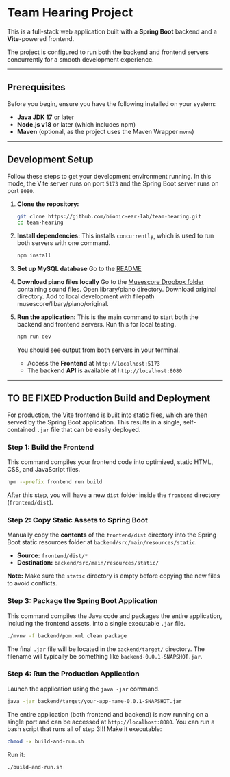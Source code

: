 # Team Hearing Project

This is a full-stack web application built with a **Spring Boot** backend and a **Vite**-powered frontend.

The project is configured to run both the backend and frontend servers concurrently for a smooth development experience.

-----

## Prerequisites

Before you begin, ensure you have the following installed on your system:

  * **Java JDK 17** or later
  * **Node.js v18** or later (which includes npm)
  * **Maven** (optional, as the project uses the Maven Wrapper `mvnw`)

-----

## Development Setup 

Follow these steps to get your development environment running. In this mode, the Vite server runs on port `5173` and the Spring Boot server runs on port `8080`.

1.  **Clone the repository:**

    ```bash
    git clone https://github.com/bionic-ear-lab/team-hearing.git
    cd team-hearing
    ```

2.  **Install dependencies:**
    This installs `concurrently`, which is used to run both servers with one command.

    ```bash
    npm install
    ```

3.  **Set up MySQL database**
    Go to the [README](https://github.com/bionic-ear-lab/team-hearing/blob/487a045e18d391363bd56606b80470b141b31d29/database/README.md)

4.  **Download piano files locally**
    Go to the [Musescore Dropbox folder](https://www.dropbox.com/scl/fo/1s7gxjlud0iohaco5ct7z/AOKAzUPmQX1NmmzKPM3jU7M?rlkey=zm05o9qs7nm9cghlrg4ri8sv2&e=1&st=s0vhdn1d&dl=0) containing sound files.
    Open library/piano directory.
    Download original directory.
    Add to local development with filepath musescore/libary/piano/original.

5.  **Run the application:**
    This is the main command to start both the backend and frontend servers. Run this for local testing.

    ```bash
    npm run dev
    ```

    You should see output from both servers in your terminal.

      * Access the **Frontend** at `http://localhost:5173`
      * The backend **API** is available at `http://localhost:8080`

-----

## TO BE FIXED Production Build and Deployment 

For production, the Vite frontend is built into static files, which are then served by the Spring Boot application. This results in a single, self-contained `.jar` file that can be easily deployed.

### Step 1: Build the Frontend

This command compiles your frontend code into optimized, static HTML, CSS, and JavaScript files.

```bash
npm --prefix frontend run build
```

After this step, you will have a new `dist` folder inside the `frontend` directory (`frontend/dist`).

### Step 2: Copy Static Assets to Spring Boot

Manually copy the **contents** of the `frontend/dist` directory into the Spring Boot static resources folder at `backend/src/main/resources/static`.

  * **Source:** `frontend/dist/*`
  * **Destination:** `backend/src/main/resources/static/`

**Note:** Make sure the `static` directory is empty before copying the new files to avoid conflicts.

### Step 3: Package the Spring Boot Application

This command compiles the Java code and packages the entire application, including the frontend assets, into a single executable `.jar` file.

```bash
./mvnw -f backend/pom.xml clean package
```

The final `.jar` file will be located in the `backend/target/` directory. The filename will typically be something like `backend-0.0.1-SNAPSHOT.jar`.

### Step 4: Run the Production Application

Launch the application using the `java -jar` command.

```bash
java -jar backend/target/your-app-name-0.0.1-SNAPSHOT.jar
```

The entire application (both frontend and backend) is now running on a single port and can be accessed at `http://localhost:8080`.
You can run a bash script that runs all of step 3!!!
Make it executable: 
```bash
chmod -x build-and-run.sh
```
Run it:
```bash
./build-and-run.sh
```

